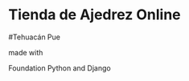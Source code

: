 Tienda de Ajedrez Online
=======================
 
#Tehuacán Pue

made with

Foundation
Python and Django


